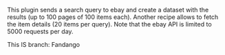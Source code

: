 This plugin sends a search query to ebay and create a dataset with the results (up to 100 pages of 100 items each).
Another recipe allows to fetch the item details (20 items per query).
Note that the ebay API is limited to 5000 requests per day.

This IS branch: Fandango


